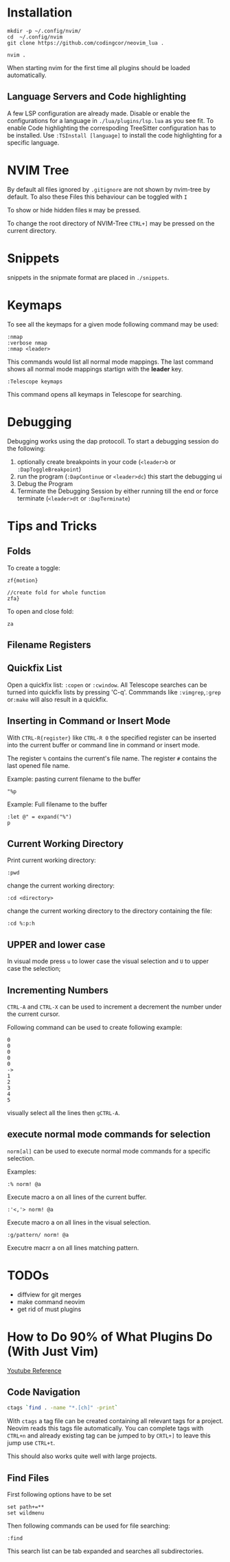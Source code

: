 # Installation

```
mkdir -p ~/.config/nvim/
cd  ~/.config/nvim
git clone https://github.com/codingcor/neovim_lua .

nvim .
```

When starting nvim for the first time all plugins should be loaded automatically.

## Language Servers and Code highlighting

A few LSP configuration are already made. 
Disable or enable the configurations for a language in `./lua/plugins/lsp.lua` as you see fit.
To enable Code highlighting the correspoding TreeSitter configuration has to be installed. 
Use `:TSInstall [language]` to install the code highlighting for a specific language.

# NVIM Tree 

By default all files ignored by `.gitignore` are not shown by nvim-tree by default.
To also these Files this behaviour can be toggled with `I`

To show or hide hidden files `H` may be pressed.

To change the root directory of NVIM-Tree `CTRL+]` may be pressed on the current directory.

# Snippets

snippets in the snipmate format are placed in `./snippets`.

# Keymaps 

To see all the keymaps for a given mode following command may be used:

```
:nmap
:verbose nmap
:nmap <leader>
```

This commands would list all normal mode mappings. 
The last command shows all normal mode mappings startign with the **leader** key. 

```
:Telescope keymaps
```

This command opens all keymaps in Telescope for searching.

# Debugging

Debugging works using the dap protocoll. To start a debugging session do the following:

1. optionally create breakpoints in your code (`<leader>b` or `:DapToggleBreakpoint`)
2. run the program (`:DapContinue` or `<leader>dc`) this start the debugging ui
3. Debug the Program
4. Terminate the Debugging Session by either running till the end or force terminate
(`<leader>dt` or `:DapTerminate`)

# Tips and Tricks

## Folds

To create a toggle:

```
zf{motion}

//create fold for whole function
zfa}
```

To open and close fold:

```
za
```

## Filename Registers

## Quickfix List

Open a quickfix list: `:copen` or `:cwindow`.
All Telescope searches can be turned into quickfix lists by pressing 'C-q'.
Commmands like `:vimgrep`,`:grep` or`:make` will also result in a quickfix.

## Inserting in Command or Insert Mode

With `CTRL-R{register}` like `CTRL-R 0` the specified register can be inserted 
into the current buffer or command line in command or insert mode.

The register `%` contains the current's file name. The register `#` contains
the last opened file name.

Example: pasting current filename to the buffer
```
"%p
```

Example: Full filename to the buffer
```
:let @" = expand("%")
p
```

## Current Working Directory

Print current working directory:

```
:pwd
```

change the current working directory:

```
:cd <directory>
```

change the current working directory to the directory containing the file:

```
:cd %:p:h
```

## UPPER and lower case

In visual mode press `u` to lower case the visual selection and `U` to upper case 
the selection;

## Incrementing Numbers

`CTRL-A` and `CTRL-X` can be used to increment a decrement the number under the 
current cursor.

Following command can be used to create following example:
```
0
0
0
0
0
->
1
2
3
4
5
```

visually select all the lines then `gCTRL-A`.

## execute normal mode commands for selection

`norm[al]` can be used to execute normal mode commands for a specific selection.

Examples:

```
:% norm! @a 
```

Execute macro a on all lines of the current buffer.

```
:'<,'> norm! @a
```

Execute macro a on all lines in the visual selection.

```
:g/pattern/ norm! @a
```

Executre macrr a on all lines matching pattern.


# TODOs

- diffview for git merges
- make command neovim
- get rid of must plugins  

# How to Do 90% of What Plugins Do (With Just Vim)

[Youtube Reference](https://youtu.be/XA2WjJbmmoM?si=yjhcu9XwWDJeAjIV)

## Code Navigation

```bash
ctags `find . -name "*.[ch]" -print` 
```

With `ctags` a tag file can be created containing all relevant tags for a 
project. Neovim reads this tags file automatically. You can complete tags with 
`CTRL+n` and already existing tag can be jumped to by `CRTL+]` to leave this jump 
use `CTRL+t`.

This should also works quite well with large projects.

## Find Files

First following options have to be set

```
set path+=**
set wildmenu
```

Then following commands can be used for file searching:

```
:find  
```

This search list can be tab expanded and searches all subdirectories.
